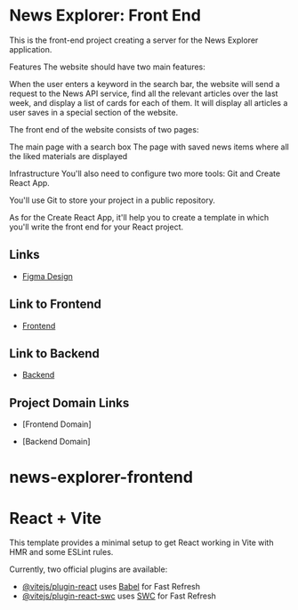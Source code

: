 # News Explorer: Front End

This is the front-end project creating a server for the News Explorer application.

Features
The website should have two main features:

When the user enters a keyword in the search bar, the website will send a request to the News API service, find all the relevant articles over the last week, and display a list of cards for each of them.
It will display all articles a user saves in a special section of the website.

The front end of the website consists of two pages:

The main page with a search box
The page with saved news items where all the liked materials are displayed

Infrastructure
You'll also need to configure two more tools: Git and Create React App.

You'll use Git to store your project in a public repository.

As for the Create React App, it'll help you to create a template in which you'll write the front end for your React project.

## Links

- [Figma Design](https://www.figma.com/design/3ottwMEhlBt95Dbn8dw1NH/Your-Final-Project?node-id=0-1)

## Link to Frontend

- [Frontend](https://github.com/quithro/quithro-final-project-frontend.git)

## Link to Backend

- [Backend](https://github.com/quithro/quithro-final-project-backend.git)

## Project Domain Links

- [Frontend Domain]

- [Backend Domain]

# news-explorer-frontend

# React + Vite

This template provides a minimal setup to get React working in Vite with HMR and some ESLint rules.

Currently, two official plugins are available:

- [@vitejs/plugin-react](https://github.com/vitejs/vite-plugin-react/blob/main/packages/plugin-react/README.md) uses [Babel](https://babeljs.io/) for Fast Refresh
- [@vitejs/plugin-react-swc](https://github.com/vitejs/vite-plugin-react-swc) uses [SWC](https://swc.rs/) for Fast Refresh
